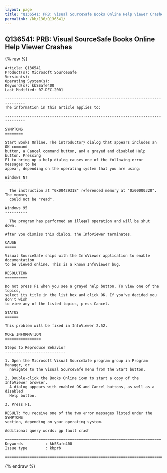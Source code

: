```yaml
---
layout: page
title: "Q136541: PRB: Visual SourceSafe Books Online Help Viewer Crashes"
permalink: /kb/136/Q136541/
---
```


## Q136541: PRB: Visual SourceSafe Books Online Help Viewer Crashes

{% raw %}

	Article: Q136541
	Product(s): Microsoft SourceSafe
	Version(s): 
	Operating System(s): 
	Keyword(s): kbSSafe400
	Last Modified: 07-DEC-2001
	
	-------------------------------------------------------------------------------
	The information in this article applies to:
	
	-------------------------------------------------------------------------------
	
	SYMPTOMS
	========
	
	Start Books Online. The introductory dialog that appears includes an OK command
	button, a Cancel command button, and a grayed and disabled Help button. Pressing
	F1 to bring up a help dialog causes one of the following error messages to be
	appear, depending on the operating system that you are using:
	
	Windows NT
	----------
	
	  The instruction at "0x00429318" referenced memory at "0x00000320". The memory
	  could not be "read".
	
	Windows 95
	----------
	
	  The program has performed an illegal operation and will be shut down.
	
	After you dismiss this dialog, the InfoViewer terminates.
	
	CAUSE
	=====
	
	Visual SourceSafe ships with the InfoViewer application to enable documentation
	to be viewed online. This is a known InfoViewer bug.
	
	RESOLUTION
	==========
	
	Do not press F1 when you see a grayed help button. To view one of the topics,
	select its title in the list box and click OK. If you've decided you don't wish
	to view any of the listed topics, press Cancel.
	
	STATUS
	======
	
	This problem will be fixed in InfoViewer 2.52.
	
	MORE INFORMATION
	================
	
	Steps to Reproduce Behavior
	---------------------------
	
	1. Open the Microsoft Visual SourceSafe program group in Program Manager, or
	  navigate to the Visual SourceSafe menu from the Start button.
	
	2. Double-click the Books Online icon to start a copy of the InfoViewer browser.
	  A dialog appears with enabled OK and Cancel buttons, as well as a disabled
	  Help button.
	
	3. Press F1.
	
	RESULT: You receive one of the two error messages listed under the SYMPTOMS
	section, depending on your operating system.
	
	Additional query words: gp fault crash
	
	======================================================================
	Keywords          : kbSSafe400 
	Issue type        : kbprb
	
	=============================================================================
	

{% endraw %}
